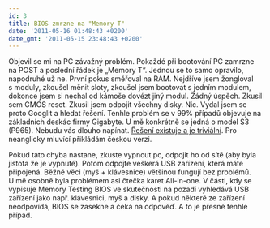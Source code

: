```yaml
---
id: 3
title: BIOS zmrzne na "Memory T"
date: '2011-05-16 01:48:43 +0200'
date_gmt: '2011-05-15 23:48:43 +0200'
---
```

<p>Objevil se mi na PC závažný problém. Pokaždé při bootování PC zamrzne na POST a poslední řádek je „Memory T“. Jednou se to samo opravilo, napodruhé už ne. První pokus směřoval na RAM. Nejdříve jsem žongloval s moduly, zkoušel měnit sloty, zkoušel jsem bootovat s jedním modulem, dokonce jsem si nechal od kámoše dovézt jiný modul. Žádný úspěch. Zkusil sem CMOS reset. Zkusil jsem odpojit všechny disky. Nic. Vydal jsem se proto Googlit a hledat řešení. Tenhle problém se v 99% případů objevuje na základních deskác firmy Gigabyte. U mě konkrétně se jedná o model S3 (P965). Nebudu vás dlouho napínat. <a href="http://whrl.pl/RbE0Tb" target="_blank">Řešení existuje a je triviální</a>. Pro neanglicky mluvící přikládám českou verzi.</p>
<p>Pokud tato chyba nastane, zkuste vypnout pc, odpojit ho od sítě (aby byla jistota že je vypnuté). Potom odpojte veškerá USB zařízení, která máte připojená. Běžné věci (myš + klávesnice) většinou fungují bez problémů. U mě osobně byla problémem asi čtečka karet All-in-one. V části, kdy se vypisuje Memory Testing BIOS ve skutečnosti na pozadí vyhledává USB zařízení jako např. klávesnici, myš a disky. A pokud některé ze zařízení neodpovídá, BIOS se zasekne a čeká na odpověď. A to je přesně tenhle případ.</p>
